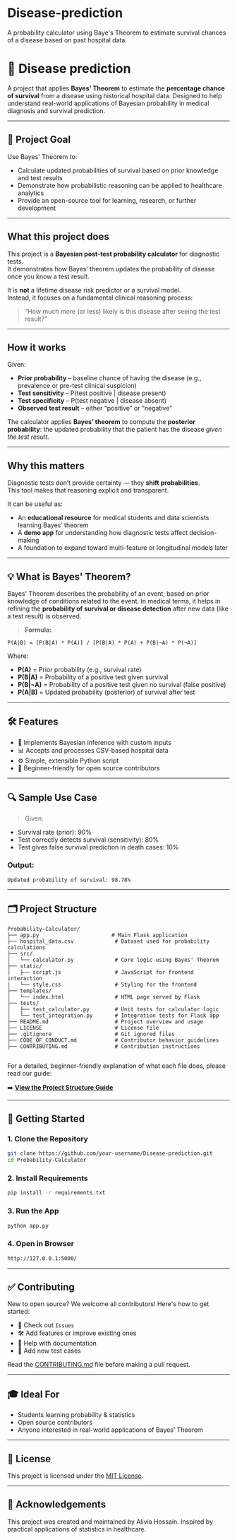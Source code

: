 # Disease-prediction
A probability calculator using Baye's Theorem to estimate survival chances of a disease based on past hospital data.

# 🧮 Disease prediction

A project that applies **Bayes' Theorem** to estimate the **percentage chance of survival** from a disease using historical hospital data. Designed to help understand real-world applications of Bayesian probability in medical diagnosis and survival prediction.

---

## 📌 Project Goal

Use Bayes' Theorem to:
- Calculate updated probabilities of survival based on prior knowledge and test results
- Demonstrate how probabilistic reasoning can be applied to healthcare analytics
- Provide an open-source tool for learning, research, or further development

---

## What this project does

This project is a **Bayesian post-test probability calculator** for diagnostic tests.  
It demonstrates how Bayes’ theorem updates the probability of disease once you know a test result.

It is **not** a lifetime disease risk predictor or a survival model.  
Instead, it focuses on a fundamental clinical reasoning process:

> “How much more (or less) likely is this disease after seeing the test result?”

---

## How it works

Given:
- **Prior probability** – baseline chance of having the disease (e.g., prevalence or pre-test clinical suspicion)
- **Test sensitivity** – P(test positive | disease present)
- **Test specificity** – P(test negative | disease absent)
- **Observed test result** – either “positive” or “negative”

The calculator applies **Bayes’ theorem** to compute the **posterior probability**:
the updated probability that the patient has the disease *given the test result*.

---

## Why this matters

Diagnostic tests don’t provide certainty — they **shift probabilities**.  
This tool makes that reasoning explicit and transparent.

It can be useful as:
- An **educational resource** for medical students and data scientists learning Bayes’ theorem
- A **demo app** for understanding how diagnostic tests affect decision-making
- A foundation to expand toward multi-feature or longitudinal models later

---

## 💡 What is Bayes' Theorem?

Bayes' Theorem describes the probability of an event, based on prior knowledge of conditions related to the event. In medical terms, it helps in refining the **probability of survival or disease detection** after new data (like a test result) is observed.

> **Formula:**

```
P(A|B) = [P(B|A) * P(A)] / [P(B|A) * P(A) + P(B|¬A) * P(¬A)]
```

Where:
- **P(A)** = Prior probability (e.g., survival rate)
- **P(B|A)** = Probability of a positive test given survival
- **P(B|¬A)** = Probability of a positive test given no survival (false positive)
- **P(A|B)** = Updated probability (posterior) of survival after test

---

## 🛠️ Features

- 🧠 Implements Bayesian inference with custom inputs
- 📊 Accepts and processes CSV-based hospital data
- ⚙️ Simple, extensible Python script
- 👶 Beginner-friendly for open source contributors

---

## 🔍 Sample Use Case

> Given:
- Survival rate (prior): 90%
- Test correctly detects survival (sensitivity): 80%
- Test gives false survival prediction in death cases: 10%

### Output:
```
Updated probability of survival: 98.78%
```

---

## 🗂️ Project Structure

```
Probability-Calculator/
├── app.py                       # Main Flask application
├── hospital_data.csv             # Dataset used for probability calculations
├── src/
│   └── calculator.py             # Core logic using Bayes' Theorem
├── static/
│   ├── script.js                 # JavaScript for frontend interaction
│   └── style.css                 # Styling for the frontend
├── templates/
│   └── index.html                # HTML page served by Flask
├── tests/
│   ├── test_calculator.py        # Unit tests for calculator logic
│   └── test_integration.py       # Integration tests for Flask app
├── README.md                     # Project overview and usage
├── LICENSE                       # License file
├── .gitignore                    # Git ignored files
├── CODE_OF_CONDUCT.md            # Contributor behavior guidelines
├── CONTRIBUTING.md               # Contribution instructions


```
For a detailed, beginner-friendly explanation of what each file does, please read our guide:

➡️ **[View the Project Structure Guide](./PROJECT_STRUCTURE.md)**


---

## 🚀 Getting Started

### 1. Clone the Repository
```bash
git clone https://github.com/your-username/Disease-prediction.git
cd Probability-Calculator
```

### 2. Install Requirements
```bash
pip install -r requirements.txt
```

### 3. Run the App
```bash
python app.py
```

### 4. Open in Browser
```bash
http://127.0.0.1:5000/
```

---

## ✅ Contributing

New to open source? We welcome all contributors! Here's how to get started:
- 🌱 Check out `Issues`
- 🛠 Add features or improve existing ones
- 📝 Help with documentation
- 🧪 Add new test cases

Read the [CONTRIBUTING.md](CONTRIBUTING.md) file before making a pull request.

---

## 🎓 Ideal For

- Students learning probability & statistics
- Open source contributors
- Anyone interested in real-world applications of Bayes’ Theorem

---

## 📜 License

This project is licensed under the [MIT License](LICENSE).

---

## 🙌 Acknowledgements

This project was created and maintained by Alivia Hossain. Inspired by practical applications of statistics in healthcare.
